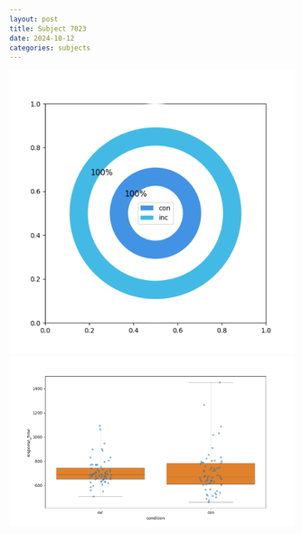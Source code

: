 ```yaml
---
layout: post
title: Subject 7023
date: 2024-10-12
categories: subjects
---
```


![](data/7023/run-2/7023_accuracy_by_condition.png)
![](data/7023/run-2/7023_rt.png)
